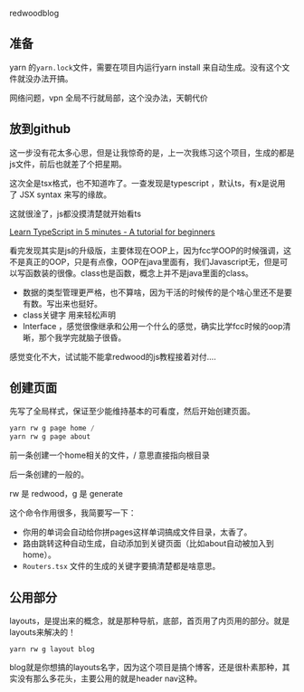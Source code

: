 redwoodblog

## 准备
yarn 的```yarn.lock```文件，需要在项目内运行yarn install 来自动生成。没有这个文件就没办法开搞。

网络问题，vpn 全局不行就局部，这个没办法，天朝代价

## 放到github

这一步没有花太多心思，但是让我惊奇的是，上一次我练习这个项目，生成的都是js文件，前后也就差了个把星期。

这次全是tsx格式，也不知道咋了。一查发现是typescript ，默认ts，有x是说用了 JSX syntax 来写的缘故。

这就很淦了，js都没摸清楚就开始看ts

[Learn TypeScript in 5 minutes - A tutorial for beginners
](https://www.freecodecamp.org/news/learn-typescript-in-5-minutes-13eda868daeb/)

看完发现其实是js的升级版，主要体现在OOP上，因为fcc学OOP的时候强调，这不是真正的OOP，只是有点像，OOP在java里面有，我们Javascript无，但是可以写函数装的很像。class也是函数，概念上并不是java里面的class。

- 数据的类型管理更严格，也不算啥，因为干活的时候传的是个啥心里还不是要有数。写出来也挺好。
- class关键字 用来轻松声明
- Interface ，感觉很像继承和公用一个什么的感觉，确实比学fcc时候的oop清晰，那个我学完就脑子很昏。


感觉变化不大，试试能不能拿redwood的js教程接着对付….

## 创建页面

先写了全局样式，保证至少能维持基本的可看度，然后开始创建页面。

``` js
yarn rw g page home /
yarn rw g page about
```
前一条创建一个home相关的文件，/ 意思直接指向根目录

后一条创建的一般的。

rw 是 redwood，g 是 generate

这个命令作用很多，我简要写一下：
- 你用的单词会自动给你拼pages这样单词搞成文件目录，太香了。
- 路由跳转这种自动生成，自动添加到关键页面（比如about自动被加入到home）。
- ```Routers.tsx``` 文件的生成的关键字要搞清楚都是啥意思。

## 公用部分
layouts，是提出来的概念，就是那种导航，底部，首页用了内页用的部分。就是layouts来解决的！
```
yarn rw g layout blog
```
blog就是你想搞的layouts名字，因为这个项目是搞个博客，还是很朴素那种，其实没有那么多花头，主要公用的就是header nav这种。













